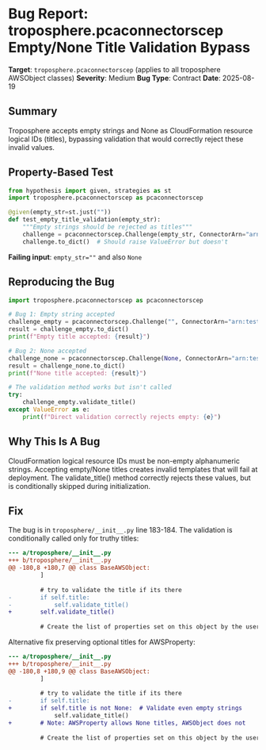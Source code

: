 # Bug Report: troposphere.pcaconnectorscep Empty/None Title Validation Bypass

**Target**: `troposphere.pcaconnectorscep` (applies to all troposphere AWSObject classes)
**Severity**: Medium
**Bug Type**: Contract
**Date**: 2025-08-19

## Summary

Troposphere accepts empty strings and None as CloudFormation resource logical IDs (titles), bypassing validation that would correctly reject these invalid values.

## Property-Based Test

```python
from hypothesis import given, strategies as st
import troposphere.pcaconnectorscep as pcaconnectorscep

@given(empty_str=st.just(""))
def test_empty_title_validation(empty_str):
    """Empty strings should be rejected as titles"""
    challenge = pcaconnectorscep.Challenge(empty_str, ConnectorArn="arn:test")
    challenge.to_dict()  # Should raise ValueError but doesn't
```

**Failing input**: `empty_str=""` and also `None`

## Reproducing the Bug

```python
import troposphere.pcaconnectorscep as pcaconnectorscep

# Bug 1: Empty string accepted
challenge_empty = pcaconnectorscep.Challenge("", ConnectorArn="arn:test")
result = challenge_empty.to_dict()
print(f"Empty title accepted: {result}")

# Bug 2: None accepted
challenge_none = pcaconnectorscep.Challenge(None, ConnectorArn="arn:test")
result = challenge_none.to_dict()  
print(f"None title accepted: {result}")

# The validation method works but isn't called
try:
    challenge_empty.validate_title()
except ValueError as e:
    print(f"Direct validation correctly rejects empty: {e}")
```

## Why This Is A Bug

CloudFormation logical resource IDs must be non-empty alphanumeric strings. Accepting empty/None titles creates invalid templates that will fail at deployment. The validate_title() method correctly rejects these values, but is conditionally skipped during initialization.

## Fix

The bug is in `troposphere/__init__.py` line 183-184. The validation is conditionally called only for truthy titles:

```diff
--- a/troposphere/__init__.py
+++ b/troposphere/__init__.py
@@ -180,8 +180,7 @@ class BaseAWSObject:
         ]
 
         # try to validate the title if its there
-        if self.title:
-            self.validate_title()
+        self.validate_title()
 
         # Create the list of properties set on this object by the user
```

Alternative fix preserving optional titles for AWSProperty:

```diff
--- a/troposphere/__init__.py
+++ b/troposphere/__init__.py
@@ -180,8 +180,9 @@ class BaseAWSObject:
         ]
 
         # try to validate the title if its there
-        if self.title:
+        if self.title is not None:  # Validate even empty strings
             self.validate_title()
+        # Note: AWSProperty allows None titles, AWSObject does not
 
         # Create the list of properties set on this object by the user
```